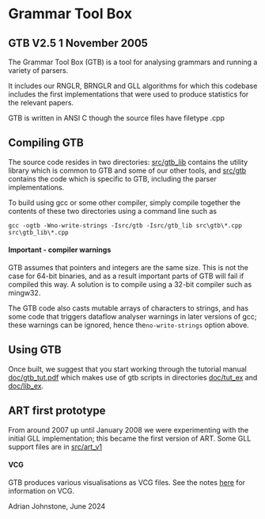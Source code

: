 # Grammar Tool Box 

## GTB V2.5 1 November 2005

The Grammar Tool Box (GTB) is a tool for analysing grammars and running a variety of parsers.

It includes our RNGLR, BRNGLR and GLL algorithms for which this codebase includes the first implementations that were used to produce statistics for the relevant papers.

GTB is written in ANSI C though the source files have filetype .cpp

## Compiling GTB

The source code resides in two directories: [src/gtb_lib](https://github.com/AJohnstone2007/ART/tree/main/old/gtb/src/gtb_lib) contains the utility library which is common to GTB and some of our other tools, and [src/gtb](https://github.com/AJohnstone2007/ART/tree/main/old/gtb/src/gtb) contains the code which is specific to GTB, including the parser implementations.

To build using gcc or some other compiler, simply compile together the contents of these two directories using a command line such as

`gcc -ogtb -Wno-write-strings -Isrc/gtb -Isrc/gtb_lib src\gtb\*.cpp src\gtb_lib\*.cpp`

#### Important - compiler warnings

GTB assumes that pointers and integers are the same size. This is not the case for 64-bit binaries, and as a result important parts of GTB will fail if compiled this way. A solution is to compile using a 32-bit compiler such as mingw32.

The GTB code also casts mutable arrays of characters to strings, and has some code that triggers dataflow analyser warnings in later versions of gcc; these warnings can be ignored, hence the`no-write-strings` option above.

## Using GTB

Once built, we suggest that you start working through the tutorial
manual [doc/gtb_tut.pdf](https://github.com/AJohnstone2007/ART/blob/main/old/gtb/doc/gtb_tut.pdf) which makes use of gtb scripts in directories [doc/tut_ex](https://github.com/AJohnstone2007/ART/tree/main/old/gtb/doc/tut_ex)
and [doc/lib_ex](https://github.com/AJohnstone2007/ART/tree/main/old/gtb/doc/lib_ex).

## ART first prototype

From around 2007 up until January 2008 we were experimenting with the initial GLL implementation; this became the first version of ART. Some GLL support files are in [src/art_v1](https://github.com/AJohnstone2007/ART/tree/main/old/gtb/src/art_v1)

#### VCG
GTB produces various visualisations as VCG files. See the notes [here](https://github.com/AJohnstone2007/ART/tree/main/old/rdp#a-note-on-vcg) for information on VCG.

Adrian Johnstone, June 2024